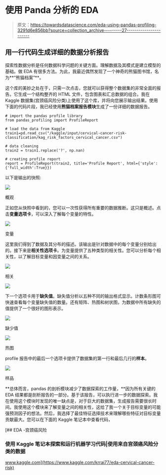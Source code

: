 # 使用 Panda 分析的 EDA

> 原文：<https://towardsdatascience.com/eda-using-pandas-profiling-3291d6e856bb?source=collection_archive---------27----------------------->

## 用一行代码生成详细的数据分析报告

探索性数据分析是任何数据科学问题的关键方面。理解数据及其模式是建立模型的基础。做 EDA 有很多方法。为此，我最近偶然发现了一个神奇的熊猫图书馆，名为**“熊猫档案”**。

这个库的美妙之处在于，只需一次点击，您就可以获得整个数据集的非常全面的报告。它生成一个结构整齐的 HTML 文件，包含图表和汇总数据的组合。我在 Kaggle 数据集(宫颈癌风险分类)上使用了这个库，并将向您展示输出结果。使用下面的代码片段，我已经使用**熊猫档案报告模块**生成了一份详细的数据报告。

```
# import the pandas profile library
from pandas_profiling import ProfileReport

# load the data from Kaggle
train1=pd.read_csv("/kaggle/input/cervical-cancer-risk-classification/kag_risk_factors_cervical_cancer.csv")

# data cleaning
train2 = train1.replace('?', np.nan)

# creating profile report
report = ProfileReport(train2, title='Profile Report', html={'style':{'full_width':True}})
```

以下是输出的快照:

![](img/4dc7d60c3f5a941c607789c16c45fd37.png)

概观

正如您从快照中看到的，您可以一次性获得所有重要的数据推断。这只是概述。点击**变量选项卡**，可以深入了解每个变量的特性。

![](img/91083181cf17fc393395041e2dbc6a05.png)

变量

这里我们得到了数据及其分布的描述。该输出是针对数据中的每个变量分别给出的。接下来是**相关性选项卡**。为变量提供了五种类型的相关性。您可以分析每个相关性，以了解目标变量和因变量之间的关系。

![](img/682d97717c3d3e8584c80592c460bad2.png)

相关

![](img/24aecbf229c1328bdeff8da8e8058b48.png)

下一个选项卡用于**缺失值**。缺失值分析以五种不同的输出格式显示。计数条形图可快速查看每个变量缺失值的数量。还有矩阵、热图和树状图，为数据中所有缺失的值提供了一个很好的图形表示。

![](img/43ee779d9a352c3fd6ff1ef3bbfc92b3.png)

缺少值

![](img/15d53e46457d4561f2c63e2a0ffb65fb.png)

热图

profile 报告中的最后一个选项卡提供了数据集的第一行和最后几行的**样本**。

![](img/99dd79fa51be5c64f4c5892a7ef9296b.png)

样品

**总体而言，pandas 的剖析模块减少了数据探索的工作量，**因为所有关键的 EDA 结果都是剖析报告的一部分。基于该报告，可以执行进一步的数据探索。我在使用这个模块时发现的唯一缺点是，对于巨大的数据集，生成报告需要很长时间。我使用这个模块来了解变量之间的相关性，这给了我一个关于目标变量的可能强预测因子的想法。然后，我选择了最佳特征选择技术来理解哪些特征对目标变量贡献最大。您可以在下面的 Kaggle 笔记本中查看代码，

[](https://www.kaggle.com/krrai77/eda-cervical-cancer-risk) [## EDA -宫颈癌风险

### 使用 Kaggle 笔记本探索和运行机器学习代码|使用来自宫颈癌风险分类的数据

www.kaggle.com](https://www.kaggle.com/krrai77/eda-cervical-cancer-risk)